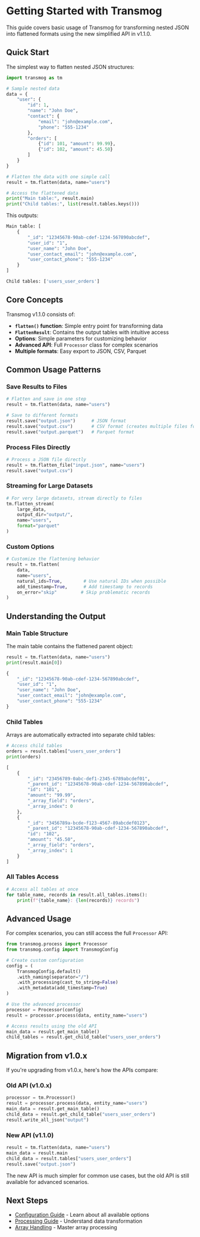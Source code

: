 # Getting Started with Transmog

This guide covers basic usage of Transmog for transforming nested JSON into flattened formats using the new simplified API in v1.1.0.

## Quick Start

The simplest way to flatten nested JSON structures:

```python
import transmog as tm

# Sample nested data
data = {
    "user": {
        "id": 1,
        "name": "John Doe",
        "contact": {
            "email": "john@example.com",
            "phone": "555-1234"
        },
        "orders": [
            {"id": 101, "amount": 99.99},
            {"id": 102, "amount": 45.50}
        ]
    }
}

# Flatten the data with one simple call
result = tm.flatten(data, name="users")

# Access the flattened data
print("Main table:", result.main)
print("Child tables:", list(result.tables.keys()))
```

This outputs:

```python
Main table: [
    {
        "_id": "12345678-90ab-cdef-1234-567890abcdef",
        "user_id": "1",
        "user_name": "John Doe",
        "user_contact_email": "john@example.com",
        "user_contact_phone": "555-1234"
    }
]

Child tables: ['users_user_orders']
```

## Core Concepts

Transmog v1.1.0 consists of:

- **`flatten()` function**: Simple entry point for transforming data
- **`FlattenResult`**: Contains the output tables with intuitive access
- **Options**: Simple parameters for customizing behavior
- **Advanced API**: Full `Processor` class for complex scenarios
- **Multiple formats**: Easy export to JSON, CSV, Parquet

## Common Usage Patterns

### Save Results to Files

```python
# Flatten and save in one step
result = tm.flatten(data, name="users")

# Save to different formats
result.save("output.json")      # JSON format
result.save("output.csv")       # CSV format (creates multiple files for child tables)
result.save("output.parquet")   # Parquet format
```

### Process Files Directly

```python
# Process a JSON file directly
result = tm.flatten_file("input.json", name="users")
result.save("output.csv")
```

### Streaming for Large Datasets

```python
# For very large datasets, stream directly to files
tm.flatten_stream(
    large_data, 
    output_dir="output/", 
    name="users", 
    format="parquet"
)
```

### Custom Options

```python
# Customize the flattening behavior
result = tm.flatten(
    data, 
    name="users",
    natural_ids=True,        # Use natural IDs when possible
    add_timestamp=True,      # Add timestamp to records
    on_error="skip"         # Skip problematic records
)
```



## Understanding the Output

### Main Table Structure

The main table contains the flattened parent object:

```python
result = tm.flatten(data, name="users")
print(result.main[0])
```

```python
{
    "_id": "12345678-90ab-cdef-1234-567890abcdef",
    "user_id": "1",
    "user_name": "John Doe", 
    "user_contact_email": "john@example.com",
    "user_contact_phone": "555-1234"
}
```

### Child Tables

Arrays are automatically extracted into separate child tables:

```python
# Access child tables
orders = result.tables["users_user_orders"]
print(orders)
```

```python
[
    {
        "_id": "23456789-0abc-def1-2345-6789abcdef01",
        "_parent_id": "12345678-90ab-cdef-1234-567890abcdef",
        "id": "101",
        "amount": "99.99",
        "_array_field": "orders",
        "_array_index": 0
    },
    {
        "_id": "3456789a-bcde-f123-4567-89abcdef0123", 
        "_parent_id": "12345678-90ab-cdef-1234-567890abcdef",
        "id": "102",
        "amount": "45.50",
        "_array_field": "orders",
        "_array_index": 1
    }
]
```

### All Tables Access

```python
# Access all tables at once
for table_name, records in result.all_tables.items():
    print(f"{table_name}: {len(records)} records")
```

## Advanced Usage

For complex scenarios, you can still access the full `Processor` API:

```python
from transmog.process import Processor
from transmog.config import TransmogConfig

# Create custom configuration
config = (
    TransmogConfig.default()
    .with_naming(separator="/")
    .with_processing(cast_to_string=False)
    .with_metadata(add_timestamp=True)
)

# Use the advanced processor
processor = Processor(config)
result = processor.process(data, entity_name="users")

# Access results using the old API
main_data = result.get_main_table()
child_tables = result.get_child_table("users_user_orders")
```

## Migration from v1.0.x

If you're upgrading from v1.0.x, here's how the APIs compare:

### Old API (v1.0.x)
```python
processor = tm.Processor()
result = processor.process(data, entity_name="users")
main_data = result.get_main_table()
child_data = result.get_child_table("users_user_orders")
result.write_all_json("output")
```

### New API (v1.1.0)
```python
result = tm.flatten(data, name="users")
main_data = result.main
child_data = result.tables["users_user_orders"]
result.save("output.json")
```

The new API is much simpler for common use cases, but the old API is still available for advanced scenarios.

## Next Steps

- [Configuration Guide](configuration.md) - Learn about all available options
- [Processing Guide](../processing/processing-overview.md) - Understand data transformation
- [Array Handling](../processing/array-handling.md) - Master array processing
